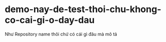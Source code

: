 # demo-nay-de-test-thoi-chu-khong-co-cai-gi-o-day-dau
Như Repository name thôi chứ có cái gì đâu mà mô tả
